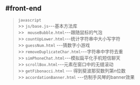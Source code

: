 #front-end
----------
>`javascript`  
	>> `js/base.js`---基本方法库    
	>> ` mouseBubble.html`---跟随鼠标的气泡  
	>> `countUpLower.html`---统计字符串中大小写字符  
	>> `guessNum.html` ---猜数字小游戏  
	>> `removeDuplicateChar.html`---字符串中字符去重  
	>> `simPhoneChat.html`---模拟扁平化手机短信聊天  
	>> `scrollBox.html`---元素在窗口中的无缝滚动   
	>> `getFibonacci.html` --- 得到斐波那契数列第n位数   
	>> `accordationBanner.html` ---仿制手风琴的banner效果   
